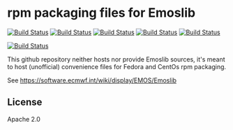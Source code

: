 # rpm packaging files for Emoslib

[![Build Status](https://badges.herokuapp.com/travis/ARPA-SIMC/libemos-rpm?branch=master&env=DOCKER_IMAGE=centos:7&label=centos7)](https://travis-ci.org/ARPA-SIMC/libemos-rpm)
[![Build Status](https://badges.herokuapp.com/travis/ARPA-SIMC/libemos-rpm?branch=master&env=DOCKER_IMAGE=fedora:27&label=fedora27)](https://travis-ci.org/ARPA-SIMC/libemos-rpm)
[![Build Status](https://badges.herokuapp.com/travis/ARPA-SIMC/libemos-rpm?branch=master&env=DOCKER_IMAGE=fedora:28&label=fedora28)](https://travis-ci.org/ARPA-SIMC/libemos-rpm)
[![Build Status](https://badges.herokuapp.com/travis/ARPA-SIMC/libemos-rpm?branch=master&env=DOCKER_IMAGE=fedora:29&label=fedora29)](https://travis-ci.org/ARPA-SIMC/libemos-rpm)
[![Build Status](https://badges.herokuapp.com/travis/ARPA-SIMC/libemos-rpm?branch=master&env=DOCKER_IMAGE=fedora:rawhide&label=fedorarawhide)](https://travis-ci.org/ARPA-SIMC/libemos-rpm)

[![Build Status](https://copr.fedorainfracloud.org/coprs/simc/stable/package/libemos/status_image/last_build.png)](https://copr.fedorainfracloud.org/coprs/simc/stable/package/libemos/)

This github repository neither hosts nor provide Emoslib sources, it's meant to
host (unofficial) convenience files for Fedora and CentOs rpm packaging.

See https://software.ecmwf.int/wiki/display/EMOS/Emoslib

## License

Apache 2.0
